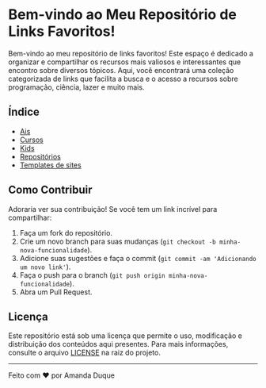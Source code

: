 # Bem-vindo ao Meu Repositório de Links Favoritos!

Bem-vindo ao meu repositório de links favoritos! Este espaço é dedicado a organizar e compartilhar os recursos mais valiosos e interessantes que encontro sobre diversos tópicos. Aqui, você encontrará uma coleção categorizada de links que facilita a busca e o acesso a recursos sobre programação, ciência, lazer e muito mais.

## Índice
- [Ais](Menu/ais.md)
- [Cursos](Menu\cursos.md)
- [Kids](Menu\kids.md)
- [Repositórios](Menu\repositorios.md)
- [Templates de sites](Menu\templates.md)

## Como Contribuir

Adoraria ver sua contribuição! Se você tem um link incrível para compartilhar:

1. Faça um fork do repositório.
2. Crie um novo branch para suas mudanças (`git checkout -b minha-nova-funcionalidade`).
3. Adicione suas sugestões e faça o commit (`git commit -am 'Adicionando um novo link'`).
4. Faça o push para o branch (`git push origin minha-nova-funcionalidade`).
5. Abra um Pull Request.

## Licença

Este repositório está sob uma licença que permite o uso, modificação e distribuição dos conteúdos aqui presentes. Para mais informações, consulte o arquivo [LICENSE](./LICENSE) na raiz do projeto.

---

Feito com ❤️ por Amanda Duque
